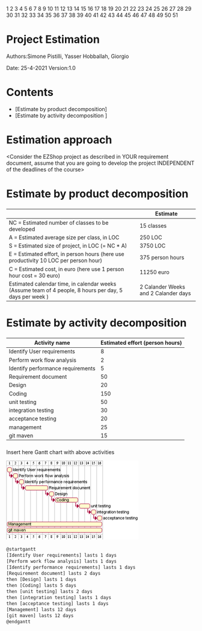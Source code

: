 1
2
3
4
5
6
7
8
9
10
11
12
13
14
15
16
17
18
19
20
21
22
23
24
25
26
27
28
29
30
31
32
33
34
35
36
37
38
39
40
41
42
43
44
45
46
47
48
49
50
51
# Project Estimation  
Authors:Simone Pistilli, Yasser Hobballah, Giorgio 

Date: 25-4-2021
Version:1.0
# Contents
- [Estimate by product decomposition]
- [Estimate by activity decomposition ]
# Estimation approach
<Consider the EZShop  project as described in YOUR requirement document, assume that you are going to develop the project INDEPENDENT of the deadlines of the course>
# Estimate by product decomposition
### 
|             | Estimate                        |             
| ----------- | ------------------------------- |  
| NC =  Estimated number of classes to be developed   |               15   classes           |             
|  A = Estimated average size per class, in LOC       |                 250 LOC          | 
| S = Estimated size of project, in LOC (= NC * A) |3750 LOC |
| E = Estimated effort, in person hours (here use productivity 10 LOC per person hour)  |               375  person hours               |   
| C = Estimated cost, in euro (here use 1 person hour cost = 30 euro) | 11250 euro | 
| Estimated calendar time, in calendar weeks (Assume team of 4 people, 8 hours per day, 5 days per week ) |      2 Calander Weeks and 2 Calander days     |               
# Estimate by activity decomposition
### 
|         Activity name    | Estimated effort (person hours)   |             
| ----------- | ------------------------------- | 
|Identify User requirements | 8 |
|Perform work flow analysis | 2 |
|Identify performance requirements | 5 |
|Requirement document | 50 |
|Design | 20 |
|Coding | 150 |
|unit testing | 50 |
|integration testing | 30 |
|acceptance testing| 20 |
|management| 25 |
|git maven| 15 |
###
Insert here Gantt chart with above activities

![](DesignImages/GanttChart.png)

```
@startgantt
[Identify User requirements] lasts 1 days
[Perform work flow analysis] lasts 1 days
[Identify performance requirements] lasts 1 days
[Requirement document] lasts 2 days
then [Design] lasts 1 days
then [Coding] lasts 5 days
then [unit testing] lasts 2 days
then [integration testing] lasts 1 days
then [acceptance testing] lasts 1 days
[Management] lasts 12 days
[git maven] lasts 12 days
@endgantt
```